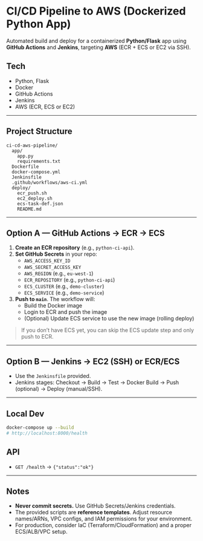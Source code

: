 # CI/CD Pipeline to AWS (Dockerized Python App)

Automated build and deploy for a containerized **Python/Flask** app using **GitHub Actions** and **Jenkins**, targeting **AWS** (ECR + ECS or EC2 via SSH).

## Tech
- Python, Flask
- Docker
- GitHub Actions
- Jenkins
- AWS (ECR, ECS or EC2)

---

## Project Structure
```
ci-cd-aws-pipeline/
  app/
    app.py
    requirements.txt
  Dockerfile
  docker-compose.yml
  Jenkinsfile
  .github/workflows/aws-ci.yml
  deploy/
    ecr_push.sh
    ec2_deploy.sh
    ecs-task-def.json
    README.md
```

---

## Option A — GitHub Actions → ECR → ECS
1. **Create an ECR repository** (e.g., `python-ci-api`).
2. **Set GitHub Secrets** in your repo:
   - `AWS_ACCESS_KEY_ID`
   - `AWS_SECRET_ACCESS_KEY`
   - `AWS_REGION` (e.g., `eu-west-1`)
   - `ECR_REPOSITORY` (e.g., `python-ci-api`)
   - `ECS_CLUSTER` (e.g., `demo-cluster`)
   - `ECS_SERVICE` (e.g., `demo-service`)
3. **Push to `main`**. The workflow will:
   - Build the Docker image
   - Login to ECR and push the image
   - (Optional) Update ECS service to use the new image (rolling deploy)

> If you don’t have ECS yet, you can skip the ECS update step and only push to ECR.

---

## Option B — Jenkins → EC2 (SSH) or ECR/ECS
- Use the `Jenkinsfile` provided.
- Jenkins stages: Checkout → Build → Test → Docker Build → Push (optional) → Deploy (manual/SSH).

---

## Local Dev
```bash
docker-compose up --build
# http://localhost:8000/health
```

## API
- `GET /health` → `{"status":"ok"}`

---

## Notes
- **Never commit secrets.** Use GitHub Secrets/Jenkins credentials.
- The provided scripts are **reference templates**. Adjust resource names/ARNs, VPC configs, and IAM permissions for your environment.
- For production, consider IaC (Terraform/CloudFormation) and a proper ECS/ALB/VPC setup.
